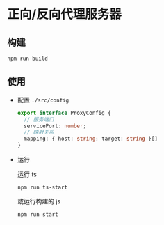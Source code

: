# 正向/反向代理服务器

## 构建

  ```shell
  npm run build
  ```

## 使用

- 配置 `./src/config`

  ```ts
  export interface ProxyConfig {
    // 服务端口
    servicePort: number;
    // 映射关系
    mapping: { host: string; target: string }[]
  }
  ```

- 运行

  运行 ts

  ```shell
  npm run ts-start
  ```

  或运行构建的 js

  ```shell
  npm run start
  ```

